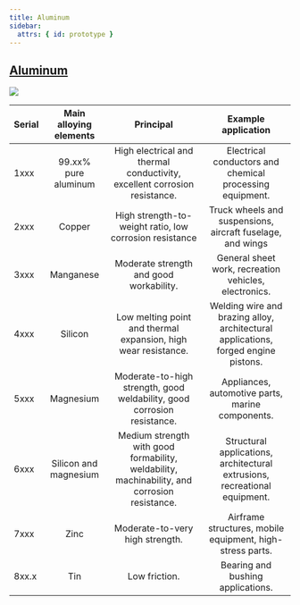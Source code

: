```yaml
---
title: Aluminum
sidebar:
  attrs: { id: prototype }
---
```


## [Aluminum](https://www.iqsdirectory.com/articles/aluminum-metal/types-of-aluminum.html#/)
![](https://nexmaker-profabx.oss-cn-hangzhou.aliyuncs.com/img/iqsdirectory.png)

| Serial | Main alloying elements  |Principal |  Example application  | 
| ------------- | :-----:| :-----:|:-----:|
| 1xxx |99.xx% pure aluminum| High electrical and thermal conductivity, excellent corrosion resistance.|Electrical conductors and chemical processing equipment.|
|2xxx|Copper|	High strength-to-weight ratio, low corrosion resistance|Truck wheels and suspensions, aircraft fuselage, and wings|
|3xxx	|Manganese	|Moderate strength and good workability.|	General sheet work, recreation vehicles, electronics.|
|4xxx|	Silicon|	Low melting point and thermal expansion, high wear resistance.	|Welding wire and brazing alloy, architectural applications, forged engine pistons.|
|5xxx	|Magnesium	|Moderate-to-high strength, good weldability, good corrosion resistance.|	Appliances, automotive parts, marine components.|
|6xxx|	Silicon and magnesium|	Medium strength with good formability, weldability, machinability, and corrosion resistance.|	Structural applications, architectural extrusions, recreational equipment.|
|7xxx	|Zinc|	Moderate-to-very high strength.	|Airframe structures, mobile equipment, high-stress parts.	|
|8xx.x	|Tin|	Low friction.	|Bearing and bushing applications.|